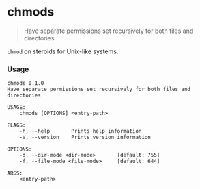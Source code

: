 # chmods

> Have separate permissions set recursively for both files and directories

`chmod` on steroids for Unix-like systems.

### Usage

```
chmods 0.1.0
Have separate permissions set recursively for both files and directories

USAGE:
    chmods [OPTIONS] <entry-path>

FLAGS:
    -h, --help       Prints help information
    -V, --version    Prints version information

OPTIONS:
    -d, --dir-mode <dir-mode>       [default: 755]
    -f, --file-mode <file-mode>     [default: 644]

ARGS:
    <entry-path>
```
